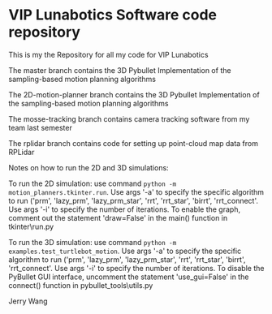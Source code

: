 # VIP Lunabotics Software code repository
This is my the Repository for all my code for VIP Lunabotics


The master branch contains the 3D Pybullet Implementation of the sampling-based motion planning algorithms


The 2D-motion-planner branch contains the 3D Pybullet Implementation of the sampling-based motion planning algorithms


The mosse-tracking branch contains camera tracking software from my team last semester


The rplidar branch contains code for setting up point-cloud map data from RPLidar


Notes on how to run the 2D and 3D simulations:


To run the 2D simulation: use command `python -m motion_planners.tkinter.run`. Use args '-a' to specify the specific algorithm to run ('prm', 'lazy_prm', 'lazy_prm_star', 'rrt', 'rrt_star', 'birrt', 'rrt_connect'. Use args '-i' to specify the number of iterations. To enable the graph, comment out the statement 'draw=False'  in the main() function in tkinter\run.py


To run the 3D simulation: use command `python -m examples.test_turtlebot_motion`. Use args '-a' to specify the specific algorithm to run ('prm', 'lazy_prm', 'lazy_prm_star', 'rrt', 'rrt_star', 'birrt', 'rrt_connect'. Use args '-i' to specify the number of iterations. To disable the PyBullet GUI interface, uncomment the statement 'use_gui=False' in the connect() function in pybullet_tools\utils.py


Jerry Wang
